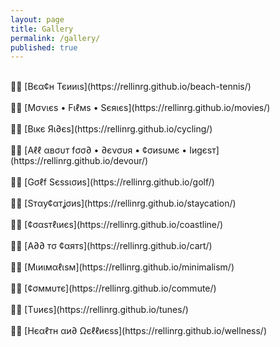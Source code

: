 ```yaml
---
layout: page
title: Gallery
permalink: /gallery/
published: true
---
```

<br>
🤏🏻 [Вєα¢н Тєииιѕ](https://rellinrg.github.io/beach-tennis/)
<br>
<br>
🤏🏻 [Мσνιєѕ • Fιℓмѕ • Ѕєяιєѕ](https://rellinrg.github.io/movies/)
<br>
<br>
🤏🏻 [Вιкє Яι∂єѕ](https://rellinrg.github.io/cycling/)
<br>
<br>
🤏🏻 [Αℓℓ αвσυт fσσ∂ • ∂єνσυя • ¢σиѕυмє • Ιиgєѕт](https://rellinrg.github.io/devour/)
<br>
<br>
🤏🏻 [Gσℓf Ѕєѕѕισиѕ](https://rellinrg.github.io/golf/)
<br>
<br>
🤏🏻 [Ѕтαу¢αтʝσиѕ](https://rellinrg.github.io/staycation/)
<br>
<br>
🤏🏻 [¢σαѕтℓιиєѕ](https://rellinrg.github.io/coastline/)
<br>
<br>
🤏🏻 [Α∂∂ тσ ¢αятѕ](https://rellinrg.github.io/cart/)
<br>
<br>
🤏🏻 [Мιиιмαℓιѕм](https://rellinrg.github.io/minimalism/)
<br>
<br>
🤏🏻 [¢σммυтє](https://rellinrg.github.io/commute/)
<br>
<br>
🤏🏻 [Тυиєѕ](https://rellinrg.github.io/tunes/)
<br>
<br>
🤏🏻 [Нєαℓтн αи∂ Ωєℓℓиєѕѕ](https://rellinrg.github.io/wellness/)



